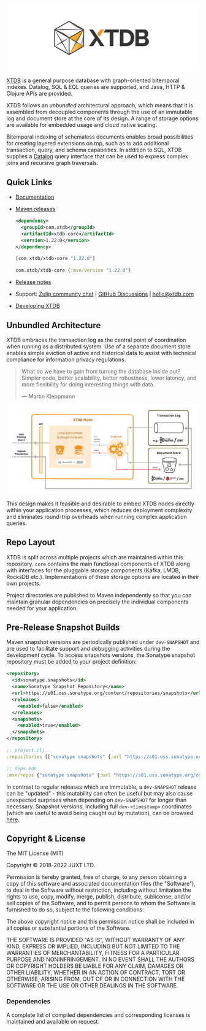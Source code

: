 <img alt="XTDB" role="img" aria-label="XTDB" src="./docs/xtdb-logo-banner.svg">


[XTDB](https://xtdb.com) is a general purpose database with graph-oriented bitemporal indexes.
Datalog, SQL & EQL queries are supported, and Java, HTTP & Clojure APIs are
provided.

XTDB follows an _unbundled_ architectural approach, which means that it is
assembled from decoupled components through the use of an immutable log and
document store at the core of its design. A range of storage options are
available for embedded usage and cloud native scaling.

Bitemporal indexing of schemaless documents enables broad possibilities for
creating layered extensions on top, such as to add additional transaction,
query, and schema capabilities. In addition to SQL, XTDB supplies a
[Datalog](https://en.wikipedia.org/wiki/Datalog) query interface that can be
used to express complex joins and recursive graph traversals.

## Quick Links

* [Documentation](https://xtdb.com)
* [Maven releases](https://repo1.maven.org/maven2/com/xtdb/)
  ```xml
  <dependency>
    <groupId>com.xtdb</groupId>
    <artifactId>xtdb-core</artifactId>
    <version>1.22.0</version>
  </dependency>
  ```

  ```clojure
  [com.xtdb/xtdb-core "1.22.0"]
  ```

  ```clojure
  com.xtdb/xtdb-core {:mvn/version "1.22.0"}
  ```
* [Release notes](https://github.com/xtdb/xtdb/releases)
* Support: [Zulip community chat](https://juxt-oss.zulipchat.com/#narrow/stream/194466-crux) | [GitHub Discussions](https://github.com/xtdb/xtdb/discussions) | hello@xtdb.com
* [Developing XTDB](https://github.com/xtdb/xtdb/tree/main/dev)

## Unbundled Architecture

XTDB embraces the transaction log as the central point of coordination when
running as a distributed system. Use of a separate document store enables simple
eviction of active and historical data to assist with technical compliance for
information privacy regulations.

> What do we have to gain from turning the database inside out? Simpler code,
> better scalability, better robustness, lower latency, and more flexibility for
> doing interesting things with data.
>
> — Martin Kleppmann

<img alt="Unbundled Architecture Diagram" role="img" aria-label="XTDB Venn" src="./docs/concepts/modules/ROOT/images/xtdb-node-1.svg" width="1000px">

This design makes it feasible and desirable to embed XTDB nodes directly within
your application processes, which reduces deployment complexity and eliminates
round-trip overheads when running complex application queries.

## Repo Layout

XTDB is split across multiple projects which are maintained within this
repository. `core` contains the main functional components of XTDB along
with interfaces for the pluggable storage components (Kafka, LMDB, RocksDB
etc.). Implementations of these storage options are located in their own
projects.

Project directories are published to Maven independently so that you can
maintain granular dependencies on precisely the individual components needed
for your application.

## Pre-Release Snapshot Builds

Maven snapshot versions are periodically published under `dev-SNAPSHOT` and are
used to facilitate support and debugging activities during the development
cycle. To access snapshots versions, the Sonatype snapshot repository must be
added to your project definition:

```xml
<repository>
  <id>sonatype.snapshots</id>
  <name>Sonatype Snapshot Repository</name>
  <url>https://s01.oss.sonatype.org/content/repositories/snapshots</url>
  <releases>
    <enabled>false</enabled>
  </releases>
  <snapshots>
    <enabled>true</enabled>
  </snapshots>
</repository>
```

```clojure
;; project.clj
:repositories [["sonatype snapshots" {:url "https://s01.oss.sonatype.org/content/repositories/snapshots"}]]
```

```clojure
;; deps.edn
:mvn/repos {"sonatype snapshots" {:url "https://s01.oss.sonatype.org/content/repositories/snapshots"}}
```

In contrast to regular releases which are immutable, a `dev-SNAPSHOT` release
can be "updated" - this mutability can often be useful but may also cause
unexpected surprises when depending on `dev-SNAPSHOT` for longer than necessary.
Snapshot versions, including full `dev-<timestamp>` coordinates (which are
useful to avoid being caught out by mutation), can be browsed
[here](https://s01.oss.sonatype.org/content/repositories/snapshots/com/xtdb/xtdb-core/dev-SNAPSHOT/).

## Copyright & License
The MIT License (MIT)

Copyright © 2018-2022 JUXT LTD.

Permission is hereby granted, free of charge, to any person obtaining a copy of
this software and associated documentation files (the "Software"), to deal in
the Software without restriction, including without limitation the rights to
use, copy, modify, merge, publish, distribute, sublicense, and/or sell copies
of the Software, and to permit persons to whom the Software is furnished to do
so, subject to the following conditions:

The above copyright notice and this permission notice shall be included in all
copies or substantial portions of the Software.

THE SOFTWARE IS PROVIDED "AS IS", WITHOUT WARRANTY OF ANY KIND, EXPRESS OR
IMPLIED, INCLUDING BUT NOT LIMITED TO THE WARRANTIES OF MERCHANTABILITY,
FITNESS FOR A PARTICULAR PURPOSE AND NONINFRINGEMENT. IN NO EVENT SHALL THE
AUTHORS OR COPYRIGHT HOLDERS BE LIABLE FOR ANY CLAIM, DAMAGES OR OTHER
LIABILITY, WHETHER IN AN ACTION OF CONTRACT, TORT OR OTHERWISE, ARISING FROM,
OUT OF OR IN CONNECTION WITH THE SOFTWARE OR THE USE OR OTHER DEALINGS IN THE
SOFTWARE.

### Dependencies

A complete list of compiled dependencies and corresponding licenses is
maintained and available on request.
